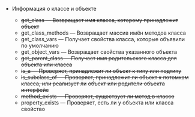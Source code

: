 -   Информация о классе и объекте

    -   ~~get_class — Возвращает имя класса, которому принадлежит объект~~
    -   get_class_methods — Возвращает массив имён методов класса
    -   get_class_vars — Получает свойства класса, которые объявили по умолчанию
    -   get_object_vars — Возвращает свойства указанного объекта
    -   ~~get_parent_class — Получает имя родительского класса для объекта или класса~~
    -   ~~is_a — Проверяет, принадлежит ли объект к типу или подтипу~~
    -   ~~is_subclass_of — Проверяет, принадлежит ли объект к потомкам класса, или реализует ли~~
        ~~объект или родители объекта интерфейс~~
    -   ~~method_exists — Проверяет, существует ли метод в классе~~
    -   property_exists — Проверяет, есть ли у объекта или класса свойство
